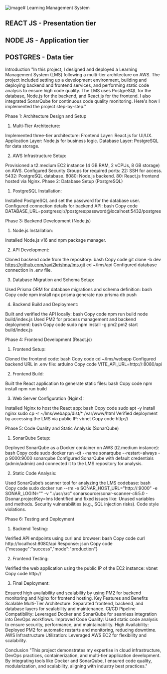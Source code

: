 ![image](https://github.com/user-attachments/assets/00a49ab9-5746-4383-acc6-21624061a967)# Learning Management System

## REACT JS - Presentation tier
## NODE JS - Application tier
## POSTGRES - Data tier

Introduction
"In this project, I designed and deployed a Learning Management System (LMS) following a multi-tier architecture on AWS. The project included setting up a development environment, building and deploying backend and frontend services, and performing static code analysis to ensure high code quality. The LMS uses PostgreSQL for the database, Node.js for the backend, and React.js for the frontend. I also integrated SonarQube for continuous code quality monitoring. Here's how I implemented the project step-by-step."

Phase 1: Architecture Design and Setup

1. Multi-Tier Architecture:

Implemented three-tier architecture:
Frontend Layer: React.js for UI/UX.
Application Layer: Node.js for business logic.
Database Layer: PostgreSQL for data storage.

2. AWS Infrastructure Setup:

Provisioned a t2.medium EC2 instance (4 GB RAM, 2 vCPUs, 8 GB storage) on AWS.
Configured Security Groups for required ports:
22: SSH for access.
5432: PostgreSQL database.
8080: Node.js backend.
80: React.js frontend hosted via Nginx.
Phase 2: Database Setup (PostgreSQL)

1. PostgreSQL Installation:

Installed PostgreSQL and set the password for the database user.
Configured connection details for backend API:
bash
Copy code
DATABASE_URL=postgresql://postgres:password@localhost:5432/postgres

Phase 3: Backend Development (Node.js)

1. Node.js Installation:

Installed Node.js v16 and npm package manager.

2. API Development:

Cloned backend code from the repository:
bash
Copy code
git clone -b dev https://github.com/ravi2krishna/lms.git
cd ~/lms/api
Configured database connection in .env file.

3. Database Migration and Schema Setup:

Used Prisma ORM for database migrations and schema definition:
bash
Copy code
npm install
npx prisma generate
npx prisma db push

4. Backend Build and Deployment:

Built and verified the API locally:
bash
Copy code
npm run build
node build/index.js
Used PM2 for process management and backend deployment:
bash
Copy code
sudo npm install -g pm2
pm2 start build/index.js

Phase 4: Frontend Development (React.js)

1. Frontend Setup:

Cloned the frontend code:
bash
Copy code
cd ~/lms/webapp
Configured backend URL in .env file:
arduino
Copy code
VITE_API_URL=http://<public-ip>:8080/api

2. Frontend Build:

Built the React application to generate static files:
bash
Copy code
npm install
npm run build

3. Web Server Configuration (Nginx):

Installed Nginx to host the React app:
bash
Copy code
sudo apt -y install nginx
sudo cp -r ~/lms/webapp/dist/* /var/www/html
Verified deployment by accessing the LMS via public IP:
vbnet
Copy code
http://<public-ip>

Phase 5: Code Quality and Static Analysis (SonarQube)
1. SonarQube Setup:

Deployed SonarQube as a Docker container on AWS (t2.medium instance):
bash
Copy code
sudo docker run -dt --name sonarqube --restart=always -p 9000:9000 sonarqube
Configured SonarQube with default credentials (admin/admin) and connected it to the LMS repository for analysis.

2. Static Code Analysis:

Used SonarQube’s scanner tool for analyzing the LMS codebase:
bash
Copy code
sudo docker run --rm -e SONAR_HOST_URL="http://<ip>:9000" -e SONAR_LOGIN="<token>" -v ".:/usr/src" sonarsource/sonar-scanner-cli:5.0 -Dsonar.projectKey=lms
Identified and fixed issues like:
Unused variables and methods.
Security vulnerabilities (e.g., SQL injection risks).
Code style violations.

Phase 6: Testing and Deployment
1. Backend Testing:

Verified API endpoints using curl and browser:
bash
Copy code
curl http://localhost:8080/api
Response:
json
Copy code
{"message":"success","mode":"production"}

2. Frontend Testing:

Verified the web application using the public IP of the EC2 instance:
vbnet
Copy code
http://<public-ip>

3. Final Deployment:

Ensured high availability and scalability by using PM2 for backend monitoring and Nginx for frontend hosting.
Key Features and Benefits
Scalable Multi-Tier Architecture:
Separated frontend, backend, and database layers for scalability and maintenance.
CI/CD Pipeline Compatibility:
Leveraged Docker and SonarQube for seamless integration into DevOps workflows.
Improved Code Quality:
Used static code analysis to ensure security, performance, and maintainability.
High Availability:
Deployed PM2 for automatic restarts and monitoring, reducing downtime.
AWS Infrastructure Utilization:
Leveraged AWS EC2 for flexibility and scalability.

Conclusion
"This project demonstrates my expertise in cloud infrastructure, DevOps practices, containerization, and multi-tier application development. By integrating tools like Docker and SonarQube, I ensured code quality, modularization, and scalability, aligning with industry best practices."

